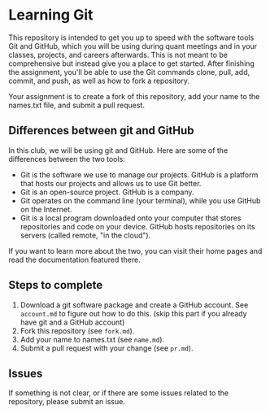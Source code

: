 # Learning Git

This repository is intended to get you up to speed with the software tools Git
and GitHub, which you will be using during quant meetings and in your classes,
projects, and careers afterwards. This is not meant to be comprehensive but
instead give you a place to get started. After finishing the assignment, you'll
be able to use the Git commands clone, pull, add, commit, and push, as well
as how to fork a repository.

Your assignment is to create a fork of this repository, add your name to the
names.txt file, and submit a pull request.

## Differences between git and GitHub
In this club, we will be using git and GitHub. Here are some of the differences
between the two tools:
* Git is the software we use to manage our projects. GitHub is a platform
that hosts our projects and allows us to use Git better.
* Git is an open-source project. GitHub is a company.
* Git operates on the command line (your terminal), while you use GitHub on
the Internet.
* Git is a local program downloaded onto your computer that stores
repositories and code on your device. GitHub hosts repositories on its servers (called remote, "in the cloud").

If you want to learn more about the two, you can visit their home pages and
read the documentation featured there.

## Steps to complete

1. Download a git software package and create a GitHub account. See
`account.md` to figure out how to do this. (skip this part if you already have
git and a GitHub account)
2. Fork this repository (see `fork.md`).
3. Add your name to names.txt (see `name.md`).
4. Submit a pull request with your change (see `pr.md`).

## Issues
If something is not clear, or if there are some issues related to the repository, please submit an issue.
